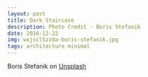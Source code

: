 ```yaml
---
layout: post
title: Dark Staircase
description: Photo Credit - Boris Stefanik
date: 2016-12-22
img: wxjscl5zzda-boris-stefanik.jpg
tags: architecture minimal
---
```


Boris Stefanik on [Unsplash](https://unsplash.com/photos/wxJscL5ZzDA)

